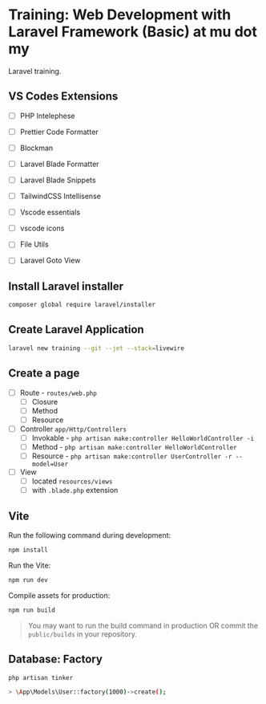 # Training: Web Development with Laravel Framework (Basic) at mu dot my

Laravel training.

## VS Codes Extensions

- [ ] PHP Intelephese
- [ ] Prettier Code Formatter
- [ ] Blockman
- [ ] Laravel Blade Formatter
- [ ] Laravel Blade Snippets
- [ ] TailwindCSS Intellisense
- [ ] Vscode essentials
- [ ] vscode icons
- [ ] File Utils
- [ ] Laravel Goto View


## Install Laravel installer

```bash
composer global require laravel/installer
```

## Create Laravel Application


```bash
laravel new training --git --jet --stack=livewire
```

## Create a page

- [ ] Route - `routes/web.php`
  - [ ] Closure
  - [ ] Method
  - [ ] Resource
- [ ] Controller `app/Http/Controllers`
  - [ ] Invokable - `php artisan make:controller HelloWorldController -i`
  - [ ] Method - `php artisan make:controller HelloWorldController`
  - [ ] Resource - `php artisan make:controller UserController -r --model=User`
- [ ] View
  - [ ] located `resources/views`
  - [ ] with `.blade.php` extension

## Vite

Run the following command during development:

```bash
npm install
```

Run the Vite:

```bash
npm run dev
```

Compile assets for production:

```bash
npm run build
```

> You may want to run the build command in production OR commit the `public/builds` in your repository.

## Database: Factory

```bash
php artisan tinker
```

```bash
> \App\Models\User::factory(1000)->create();
```

